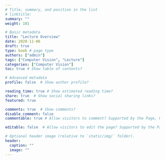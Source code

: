 ```yaml
---
# Title, summary, and position in the list
# linktitle: 
summary: ""
weight: 101

# Basic metadata
title: "Lecture Overview"
date: 2020-11-06
draft: true
type: book # page type
authors: ["admin"]
tags: ["Computer Vision", "Lecture"]
categories: ["Computer Vision"]
toc: true # Show table of contents?

# Advanced metadata
profile: false  # Show author profile?

reading_time: true # Show estimated reading time?
share: true  # Show social sharing links?
featured: true

comments: true  # Show comments?
disable_comment: false
commentable: true # Allow visitors to comment? Supported by the Page, Post, and Docs content types.

editable: false  # Allow visitors to edit the page? Supported by the Page, Post, and Docs content types.

# Optional header image (relative to `static/img/` folder).
header:
  caption: ""
  image: ""
---
```



